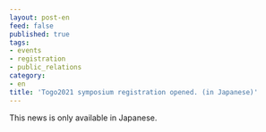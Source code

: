 ```yaml
---
layout: post-en
feed: false
published: true
tags:
- events
- registration
- public_relations
category:
- en
title: 'Togo2021 symposium registration opened. (in Japanese)'
---
```

This news is only available in Japanese.
